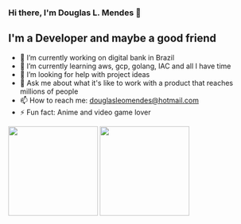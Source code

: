 ### Hi there, I'm Douglas L. Mendes 👋

## I'm a Developer and maybe a good friend 

- 🔭 I’m currently working on digital bank in Brazil
- 🌱 I’m currently learning aws, gcp, golang, IAC and all I have time
- 🤔 I’m looking for help with project ideas
- 💬 Ask me about what it's like to work with a product that reaches millions of people
- 📫 How to reach me: douglasleomendes@hotmail.com
- ⚡ Fun fact: Anime and video game lover

 <div>
  <img height="180em" src="https://github-readme-stats.vercel.app/api?username=rafaballerini&show_icons=true&theme=dracula&include_all_commits=true&count_private=true"/>
  <img height="180em" src="https://github-readme-stats.vercel.app/api/top-langs/?username=rafaballerini&layout=compact&langs_count=7&theme=dracula"/>
</div>

